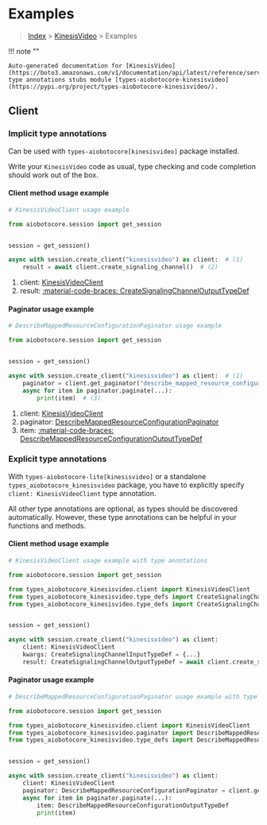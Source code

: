 # Examples

> [Index](../README.md) > [KinesisVideo](./README.md) > Examples

!!! note ""

    Auto-generated documentation for [KinesisVideo](https://boto3.amazonaws.com/v1/documentation/api/latest/reference/services/kinesisvideo.html#kinesisvideo)
    type annotations stubs module [types-aiobotocore-kinesisvideo](https://pypi.org/project/types-aiobotocore-kinesisvideo/).

## Client

### Implicit type annotations

Can be used with `types-aiobotocore[kinesisvideo]` package installed.

Write your `KinesisVideo` code as usual,
type checking and code completion should work out of the box.



#### Client method usage example

```python
# KinesisVideoClient usage example

from aiobotocore.session import get_session


session = get_session()

async with session.create_client("kinesisvideo") as client:  # (1)
    result = await client.create_signaling_channel()  # (2)
```

1. client: [KinesisVideoClient](./client.md)
2. result: [:material-code-braces: CreateSignalingChannelOutputTypeDef](./type_defs.md#createsignalingchanneloutputtypedef)



#### Paginator usage example

```python
# DescribeMappedResourceConfigurationPaginator usage example

from aiobotocore.session import get_session


session = get_session()

async with session.create_client("kinesisvideo") as client:  # (1)
    paginator = client.get_paginator("describe_mapped_resource_configuration")  # (2)
    async for item in paginator.paginate(...):
        print(item)  # (3)
```

1. client: [KinesisVideoClient](./client.md)
2. paginator: [DescribeMappedResourceConfigurationPaginator](./paginators.md#describemappedresourceconfigurationpaginator)
3. item: [:material-code-braces: DescribeMappedResourceConfigurationOutputTypeDef](./type_defs.md#describemappedresourceconfigurationoutputtypedef)




### Explicit type annotations

With `types-aiobotocore-lite[kinesisvideo]`
or a standalone `types_aiobotocore_kinesisvideo` package, you have to explicitly specify
`client: KinesisVideoClient` type annotation.

All other type annotations are optional, as types should be discovered automatically.
However, these type annotations can be helpful in your functions and methods.


#### Client method usage example

```python
# KinesisVideoClient usage example with type annotations

from aiobotocore.session import get_session

from types_aiobotocore_kinesisvideo.client import KinesisVideoClient
from types_aiobotocore_kinesisvideo.type_defs import CreateSignalingChannelOutputTypeDef
from types_aiobotocore_kinesisvideo.type_defs import CreateSignalingChannelInputTypeDef


session = get_session()

async with session.create_client("kinesisvideo") as client:
    client: KinesisVideoClient
    kwargs: CreateSignalingChannelInputTypeDef = {...}
    result: CreateSignalingChannelOutputTypeDef = await client.create_signaling_channel(**kwargs)
```



#### Paginator usage example

```python
# DescribeMappedResourceConfigurationPaginator usage example with type annotations

from aiobotocore.session import get_session

from types_aiobotocore_kinesisvideo.client import KinesisVideoClient
from types_aiobotocore_kinesisvideo.paginator import DescribeMappedResourceConfigurationPaginator
from types_aiobotocore_kinesisvideo.type_defs import DescribeMappedResourceConfigurationOutputTypeDef


session = get_session()

async with session.create_client("kinesisvideo") as client:
    client: KinesisVideoClient
    paginator: DescribeMappedResourceConfigurationPaginator = client.get_paginator("describe_mapped_resource_configuration")
    async for item in paginator.paginate(...):
        item: DescribeMappedResourceConfigurationOutputTypeDef
        print(item)
```


